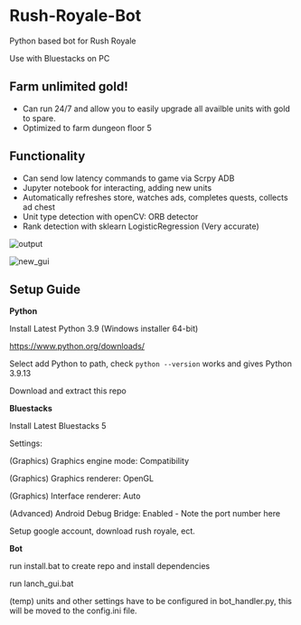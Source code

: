 # Rush-Royale-Bot
Python based bot for Rush Royale

Use with Bluestacks on PC

## Farm unlimited gold!
* Can run 24/7 and allow you to easily upgrade all availble units with gold to spare.
* Optimized to farm dungeon floor 5 

## Functionality 
* Can send low latency commands to game via Scrpy ADB
* Jupyter notebook for interacting, adding new units
* Automatically refreshes store, watches ads, completes quests, collects ad chest
* Unit type detection with openCV: ORB detector
* Rank detection with sklearn LogisticRegression (Very accurate)

![output](https://user-images.githubusercontent.com/71280183/171181226-d680e7ca-729f-4c3d-8fc6-573736371dfb.png)

![new_gui](https://user-images.githubusercontent.com/71280183/183140994-a5fabf1e-a279-469e-a682-a71acf6c594f.png)


## Setup Guide

**Python**

Install Latest Python 3.9 (Windows installer 64-bit)

https://www.python.org/downloads/

Select add Python to path, check `python --version`  works and gives Python 3.9.13

Download and extract this repo

**Bluestacks**

Install Latest Bluestacks 5

Settings:

(Graphics) Graphics engine mode: Compatibility

(Graphics) Graphics renderer: OpenGL

(Graphics) Interface renderer: Auto

(Advanced) Android Debug Bridge: Enabled - Note the port number here

Setup google account, download rush royale, ect.

**Bot**

run install.bat to create repo and install dependencies

run lanch_gui.bat

(temp) units and other settings have to be configured in bot_handler.py, this will be moved to the config.ini file.
